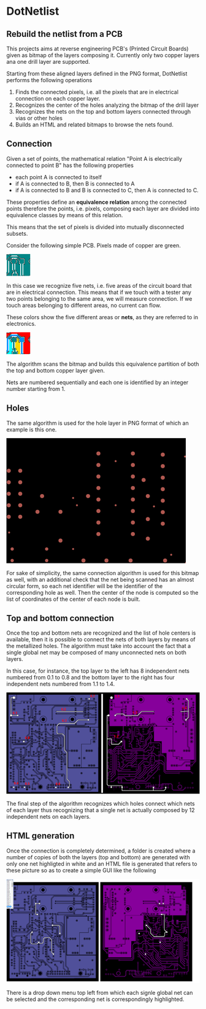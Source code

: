 # DotNetlist
## Rebuild the netlist from a PCB

This projects aims at reverse engineering PCB's (Printed Circuit Boards) given as bitmap of the layers composing it.
Currently only two copper layers ana one drill layer are supported.

Starting from these aligned layers defined in the PNG format, DotNetlist performs the following operations

1. Finds the connected pixels, i.e. all the pixels that are in electrical connection on each copper layer.
2. Recognizes the center of the holes analyzing the bitmap of the drill layer
3. Recognizes the nets on the top and bottom layers connected through vias or other holes
4. Builds an HTML and related bitmaps to browse the nets found.

## Connection

Given a set of points, the mathematical relation "Point A is electrically connected to point B" has the following properties

* each point A is connected to itself
* if A is connected to B, then B is connected to A
* if A is connected to B and B is connected to C, then A is connected to C.

These properties define an **equivalence relation** among the connected points therefore the points, i.e. pixels, composing each layer are divided into equivalence classes by means of this relation.

This means that the set of pixels is divided into mutually disconnected subsets.

Consider the following simple PCB. Pixels made of copper are green.

![](./doc/test01.png)

In this case we recognize five nets, i.e. five areas of the circuit board that are in electrical connection. This means that if we touch with a tester any two points belonging to the same area, we will measure connection. If we touch areas belonging to different areas, no current can flow.

These colors show the five different areas or **nets**, as they are referred to in electronics.

![](./doc/test02.png)

The algorithm scans the bitmap and builds this equivalence partition of both the top and bottom copper layer given.

Nets are numbered sequentially and each one is identified by an integer number starting from 1.

## Holes
The same algorithm is used for the hole layer in PNG format of which an example is this one.

![](./doc/drill.png)

For sake of simplicity, the same connection algorithm is used for this bitmap as well, with an additional check that the net being scanned has an almost circular form, so each net identifier will be the identifier of the corresponding hole as well. 
Then the center of the node is computed so the list of coordinates of the center of each node is built.

## Top and bottom connection

Once the top and bottom nets are recognized and the list of hole centers is available, then it is possible to connect the nets of both layers by means of the metallized holes. The algorithm must take into account the fact that a single global net may be composed of many unconnected nets on both layers.

In this case, for instance, the top layer to the left has 8 independent nets numbered from 0.1 to 0.8 and the bottom layer to the right has four independent nets numbered from 1.1 to 1.4.

![](./doc/net2layers.png)

The final step of the algorithm recognizes which holes connect which nets of each layer thus recognizing that a single net is actually composed by 12 independent nets on each layers.

## HTML generation

Once the connection is completely determined, a folder is created where a number of copies of both the layers (top and bottom) are generated with only one net highligted in white and an HTML file is generated that refers to these picture so as to create a simple GUI like the following

![](./doc/htmlgui.png)

There is a drop down menu top left from which each signle global net can be selected and the corresponding net is correspondingly highlighted. 
